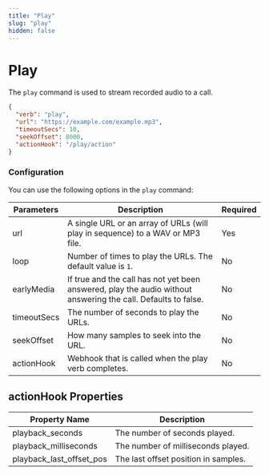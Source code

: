 ```yaml
---
title: "Play"
slug: "play"
hidden: false
---
```


# Play

The `play` command is used to stream recorded audio to a call.

```json
{
  "verb": "play",
  "url": "https://example.com/example.mp3",
  "timeoutSecs": 10,
  "seekOffset": 8000,
  "actionHook": "/play/action"
}
```

### Configuration

You can use the following options in the `play` command:

| Parameters  | Description                                                                                                   | Required |
|-------------|---------------------------------------------------------------------------------------------------------------|----------|
| url         | A single URL or an array of URLs (will play in sequence) to a WAV or MP3 file.                                | Yes      |
| loop        | Number of times to play the URLs. The default value is `1`.                                                   | No       |
| earlyMedia  | If true and the call has not yet been answered, play the audio without answering the call. Defaults to false. | No       |
| timeoutSecs | The number of seconds to play the URLs.                                                                       | No       |
| seekOffset  | How many samples to seek into the URL.                                                                        | No       |
| actionHook  | Webhook that is called when the play verb completes.                                                          | No       |

## actionHook Properties

| Property Name            | Description                          |
|--------------------------|--------------------------------------|
| playback_seconds         | The number of seconds played.        |
| playback_milliseconds    | The number of milliseconds played.   |
| playback_last_offset_pos | The last offset position in samples. |

